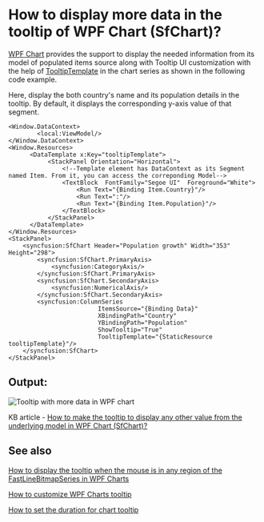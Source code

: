 # How to display more data in the tooltip of WPF Chart (SfChart)?

[WPF Chart](https://www.syncfusion.com/wpf-controls/charts) provides the support to display the needed information from its model of populated items source along with Tooltip UI customization with the help of [TooltipTemplate](https://help.syncfusion.com/wpf/charts/interactive-features/tooltip#customizing-the-appearance) in the chart series as shown in the following code example.

Here, display the both country's name and its population details in the tooltip. By default, it displays the corresponding y-axis value of that segment.

```
<Window.DataContext>
        <local:ViewModel/>
</Window.DataContext>
<Window.Resources>
      <DataTemplate x:Key="tooltipTemplate">
           <StackPanel Orientation="Horizontal">
               <!--Template element has DataContext as its Segment named Item. From it, you can access the correponding Model-->
               <TextBlock  FontFamily="Segoe UI"  Foreground="White">
                   <Run Text="{Binding Item.Country}"/>
                   <Run Text=":"/>  
                   <Run Text="{Binding Item.Population}"/>
               </TextBlock>
           </StackPanel>
      </DataTemplate>
</Window.Resources>
<StackPanel>
    <syncfusion:SfChart Header="Population growth" Width="353" Height="298">
        <syncfusion:SfChart.PrimaryAxis>
            <syncfusion:CategoryAxis/>
        </syncfusion:SfChart.PrimaryAxis>
        <syncfusion:SfChart.SecondaryAxis>
            <syncfusion:NumericalAxis/>
        </syncfusion:SfChart.SecondaryAxis>
        <syncfusion:ColumnSeries 
                         ItemsSource="{Binding Data}"
                         XBindingPath="Country"
                         YBindingPath="Population"
                         ShowTooltip="True"
                         TooltipTemplate="{StaticResource tooltipTemplate}"/>
    </syncfusion:SfChart>
</StackPanel>
```

## Output:

![Tooltip with more data in WPF chart](https://github.com/SyncfusionExamples/How-to-make-the-tooltip-to-display-any-other-value-from-the-underlying-model-in-WPF-Charts/blob/main/WPF_Chart_Tooltip_Multiple_Values.gif)

KB article - [How to make the tooltip to display any other value from the underlying model in WPF Chart (SfChart)?](https://www.syncfusion.com/kb/5231/how-to-display-more-data-in-the-tooltip-of-wpf-chart-sfchart)

## See also

[How to display the tooltip when the mouse is in any region of the FastLineBitmapSeries in WPF Charts](https://www.syncfusion.com/kb/10921/how-to-display-the-tooltip-when-the-mouse-is-in-any-region-of-the-fastlinebitmapseries-in)

[How to customize WPF Charts tooltip](https://www.syncfusion.com/kb/10723/how-to-customize-the-tooltip-in-chart)

[How to set the duration for chart tooltip](https://www.syncfusion.com/kb/5474/how-to-set-the-duration-for-wpf-chart-sfchart-tooltip)

